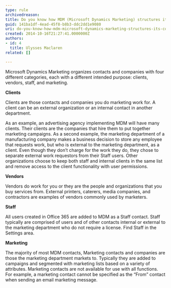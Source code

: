 ```yaml
---
type: rule
archivedreason: 
title: Do you know how MDM (Microsoft Dynamics Marketing) structures its contacts and companies?
guid: 141ba1df-4ead-45f8-b8b3-ddc2dd1e9080
uri: do-you-know-how-mdm-microsoft-dynamics-marketing-structures-its-contacts-and-companies
created: 2014-10-16T21:27:41.0000000Z
authors:
- id: 4
  title: Ulysses Maclaren
related: []

---
```


Microsoft Dynamics Marketing organizes contacts and companies with four different categories, each with a different intended purpose: clients, vendors, staff, and marketing.

<!--endintro-->

**Clients**

Clients are those contacts and companies you do marketing work for. A client can be an external organization or an internal contact in another department.

As an example, an advertising agency implementing MDM will have many clients. Their clients are the companies that hire them to put together marketing campaigns. As a second example, the marketing department of a manufacturing company makes a business decision to store any employee that requests work, but who is external to the marketing department, as a client. Even though they don’t charge for the work they do, they chose to separate external work requestors from their Staff users. Other organizations choose to keep both staff and internal clients in the same list and remove access to the client functionality with user permissions.

**Vendors**

Vendors do work for you or they are the people and organizations that you buy services from. External printers, caterers, media companies, and contractors are examples of vendors commonly used by marketers.

**Staff**

All users created in Office 365 are added to MDM as a Staff contact. Staff typically are comprised of users and of other contacts internal or external to the marketing department who do not require a license. Find Staff in the Settings area.

**Marketing**

The majority of most MDM contacts, Marketing contacts and companies are those the marketing department markets to. Typically they are added to campaigns and segmented with marketing lists based on a variety of attributes. Marketing contacts are not available for use with all functions. For example, a marketing contact cannot be specified as the “From” contact when sending an email marketing message.
